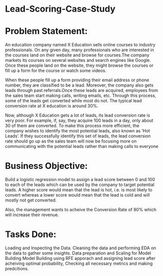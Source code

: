 # Lead-Scoring-Case-Study
# Problem Statement:
An education company named X Education sells online courses to industry professionals. 
On any given day, many professionals who are interested in the courses land on their website and browse for courses.The company markets its courses on several websites and search engines like Google. Once these people land on the website, they might browse the courses or fill up a form for the course or watch some videos.

When these people fill up a form providing their email address or phone number, they are classified to be a lead. 
Moreover, the company also gets leads through past referrals.Once these leads are acquired, employees from the sales team start making calls, writing emails, etc. Through this process, some of the leads get converted while most do not. 
The typical lead conversion rate at X education is around 30%.

Now, although X Education gets a lot of leads, its lead conversion rate is very poor. For example, if, say, they acquire 100 leads in a day, only about 30 of them are converted. To make this process more efficient, the company wishes to identify the most potential leads, also known as ‘Hot Leads’.
If they successfully identify this set of leads, the lead conversion rate should go up as the sales team will now be focusing more on communicating with the potential leads rather than making calls to everyone

# Business Objective:
Build a logistic regression model to assign a lead score between 0 and 100 to each of the leads which can be
used by the company to target potential leads. A higher score would mean that the lead is hot, 
i.e. is most likely to convert whereas a lower score would mean that the lead is cold and will mostly not get converted.

Also, the management wants to acheive the Conversion Rate of 80% which will increase their revenue.

# Tasks Done:
Loading and Inspecting the Data.
Cleaning the data and performing EDA on the data to gather some insights.
Data preparation and Scaling for Model Building
Model Building using RFE apporach and assigning lead score after acheiving optimal probability, Checking all necessary metrics and making predcitions. 
